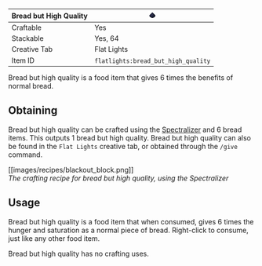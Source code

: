 | Bread but High Quality | ![](https://github.com/Syi-I/FlatLights/blob/gear_beta/src/main/resources/assets/flatlights/textures/item/blackout_powder.png) |
|------------------------|--------------------------------------------------------------------------------------------------------------------------------|
| Craftable              | Yes                                                                                                                            |
| Stackable              | Yes, 64                                                                                                                        |
| Creative Tab           | Flat Lights                                                                                                                    |
| Item ID                | `flatlights:bread_but_high_quality`                                                                                            |

Bread but high quality is a food item that gives 6 times the benefits of normal bread.

## Obtaining
Bread but high quality can be crafted using the [Spectralizer](Spectralizer) and 6 bread items. This outputs 1 bread but high quality. Bread but high quality can also be found in the `Flat Lights` creative tab, or obtained through the `/give` command.

[[images/recipes/blackout_block.png]]  
*The crafting recipe for bread but high quality, using the Spectralizer*

## Usage
Bread but high quality is a food item that when consumed, gives 6 times the hunger and saturation as a normal piece of bread. Right-click to consume, just like any other food item.

Bread but high quality has no crafting uses.
